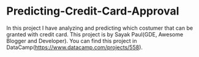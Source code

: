 # Predicting-Credit-Card-Approval
In this project I have analyzing and predicting which costumer that can be granted with credit card. This project is by Sayak Paul(GDE, Awesome Blogger and Developer). You can find this project in DataCamp(https://www.datacamp.com/projects/558).
